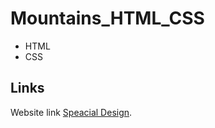 # Mountains_HTML_CSS

* HTML
* CSS
## Links

Website link [Speacial Design](https://muhammedalsin.github.io/Mountains_HTML_CSS/).



